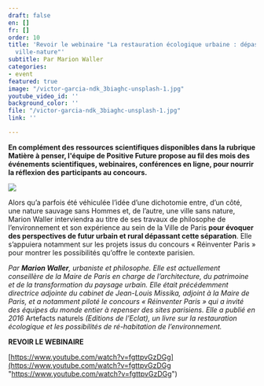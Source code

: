 ```yaml
---
draft: false
en: []
fr: []
order: 10
title: 'Revoir le webinaire "La restauration écologique urbaine : dépasser l’opposition
  ville-nature"'
subtitle: Par Marion Waller
categories:
- event
featured: true
image: "/victor-garcia-ndk_3biaghc-unsplash-1.jpg"
youtube_video_id: ''
background_color: ''
file: "/victor-garcia-ndk_3biaghc-unsplash-1.jpg"
link: ''

---
```

**En complément des ressources scientifiques disponibles dans la rubrique Matière à penser, l'équipe de Positive Future propose au fil des mois des événements scientifiques, webinaires, conférences en ligne, pour nourrir la réflexion des participants au concours.**

![](/webinaire-25mai-fr.png)

Alors qu’a parfois été véhiculée l’idée d’une dichotomie entre, d’un côté, une nature sauvage sans Hommes et, de l’autre, une ville sans nature, Marion Waller interviendra au titre de ses travaux de philosophe de l’environnement et son expérience au sein de la Ville de Paris **pour évoquer des perspectives de futur urbain et rural dépassant cette séparation**. Elle s’appuiera notamment sur les projets issus du concours « Réinventer Paris » pour montrer les possibilités qu’offre le contexte parisien.

_Par **Marion Waller**, urbaniste et philosophe. Elle est actuellement conseillère de la Maire de Paris en charge de l’architecture, du patrimoine et de la transformation du paysage urbain. Elle était précédemment directrice adjointe du cabinet de Jean-Louis Missika, adjoint à la Maire de Paris, et a notamment piloté le concours « Réinventer Paris » qui a invité des équipes du monde entier à repenser des sites parisiens. Elle a publié en 2016_ Artefacts naturels _(Editions de l’Eclat), un livre sur la restauration écologique et les possibilités de ré-habitation de l’environnement._

**REVOIR LE WEBINAIRE**

[https://www.youtube.com/watch?v=fgttpvGzDGg](https://www.youtube.com/watch?v=fgttpvGzDGg "https://www.youtube.com/watch?v=fgttpvGzDGg")
